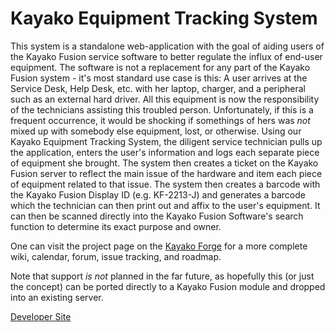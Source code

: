 Kayako Equipment Tracking System
================================

This system is a standalone web-application with the goal
of aiding users of the Kayako Fusion service software to better regulate the influx of end-user equipment.
The software is not a replacement for any part of the Kayako Fusion system - it's most standard use case is
this:  A user arrives at the Service Desk, Help Desk, etc. with her laptop, charger, and a peripheral such
as an external hard driver.  All this equipment is now the responsibility of the technicians assisting this
troubled person.  Unfortunately, if this is a frequent occurrence, it would be shocking if somethings of
hers was *not* mixed up with somebody else equipment, lost, or otherwise.  Using our Kayako Equipment
Tracking System, the diligent service technician pulls up the application, enters the user's information and
logs each separate piece of equipment she brought.  The system then creates a ticket on the Kayako Fusion
server to reflect the main issue of the hardware and item each piece of equipment related to that issue.
The system then creates a barcode with the Kayako Fusion Display ID (e.g. KF-2213-J) and generates a barcode
which the technician can then print out and affix to the user's equipment.  It can then be scanned directly
into the Kayako Fusion Software's search function to determine its exact purpose and owner.

One can visit the project page on the [Kayako Forge](http://forge.kayako.com/projects/client-equipment-management) for
a more complete wiki, calendar, forum, issue tracking, and roadmap.

Note that support *is not* planned in the far future, as hopefully this (or just the concept) can be ported 
directly to a Kayako Fusion module and dropped into an existing server.

[Developer Site](http://www.ratiocaeli.com)